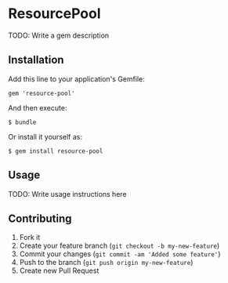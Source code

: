 # ResourcePool

TODO: Write a gem description

## Installation

Add this line to your application's Gemfile:

    gem 'resource-pool'

And then execute:

    $ bundle

Or install it yourself as:

    $ gem install resource-pool

## Usage

TODO: Write usage instructions here

## Contributing

1. Fork it
2. Create your feature branch (`git checkout -b my-new-feature`)
3. Commit your changes (`git commit -am 'Added some feature'`)
4. Push to the branch (`git push origin my-new-feature`)
5. Create new Pull Request
